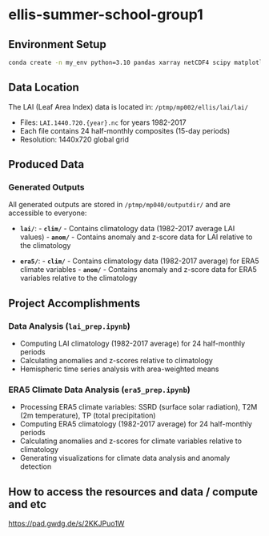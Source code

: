 # ellis-summer-school-group1

## Environment Setup
```bash
conda create -n my_env python=3.10 pandas xarray netCDF4 scipy matplotlib
```

## Data Location
The LAI (Leaf Area Index) data is located in: `/ptmp/mp002/ellis/lai/lai/`
- Files: `LAI.1440.720.{year}.nc` for years 1982-2017
- Each file contains 24 half-monthly composites (15-day periods)
- Resolution: 1440x720 global grid

## Produced Data

### Generated Outputs
All generated outputs are stored in `/ptmp/mp040/outputdir/` and are accessible to everyone:
- **`lai/`**:
        - **`clim/`** - Contains climatology data (1982-2017 average LAI values)
        - **`anom/`** - Contains anomaly and z-score data for LAI relative to the climatology

- **`era5/`**:
        - **`clim/`** - Contains climatology data (1982-2017 average) for ERA5 climate variables
        - **`anom/`** - Contains anomaly and z-score data for ERA5 variables relative to the climatology
        
## Project Accomplishments

### Data Analysis (`lai_prep.ipynb`)
- Computing LAI climatology (1982-2017 average) for 24 half-monthly periods
- Calculating anomalies and z-scores relative to climatology
- Hemispheric time series analysis with area-weighted means

### ERA5 Climate Data Analysis (`era5_prep.ipynb`)
- Processing ERA5 climate variables: SSRD (surface solar radiation), T2M (2m temperature), TP (total precipitation)
- Computing ERA5 climatology (1982-2017 average) for 24 half-monthly periods
- Calculating anomalies and z-scores for climate variables relative to climatology
- Generating visualizations for climate data analysis and anomaly detection

## How to access the resources and data / compute and etc
https://pad.gwdg.de/s/2KKJPuo1W